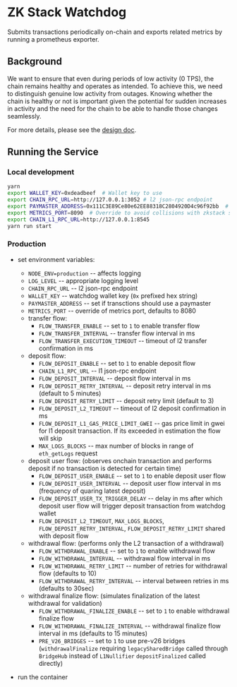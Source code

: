 # ZK Stack Watchdog
Submits transactions periodically on-chain and exports related metrics by
running a prometheus exporter.

## Background
We want to ensure that even during periods of low activity (0 TPS), the chain
remains healthy and operates as intended. To achieve this, we need to
distinguish genuine low activity from outages. Knowing whether the chain is
healthy or not is important given the potential for sudden increases in activity
and the need for the chain to be able to handle those changes seamlessly.

For more details, please see the [design doc](https://www.notion.so/matterlabs/Era-Watchdog-e7ff2347c1cc4a2fa69de08d36caef16?pvs=4).

## Running the Service

### Local development

```bash
yarn
export WALLET_KEY=0xdeadbeef  # Wallet key to use
export CHAIN_RPC_URL=http://127.0.0.1:3052 # l2 json-rpc endpoint
export PAYMASTER_ADDRESS=0x111C3E89Ce80e62EE88318C2804920D4c96f92bb  # if using paymaster for transactions
export METRICS_PORT=8090  # Override to avoid collisions with zkstack server
export CHAIN_L1_RPC_URL=http://127.0.0.1:8545
yarn run start
```

### Production

- set environment variables:
    - `NODE_ENV=production` -- affects logging
    - `LOG_LEVEL` -- appropriate logging level
    - `CHAIN_RPC_URL` -- l2 json-rpc endpoint
    - `WALLET_KEY` -- watchdog wallet key (`0x` prefixed hex string)
    - `PAYMASTER_ADDRESS` -- set if transctions should use a paymaster
    - `METRICS_PORT` -- override of metrics port, defaults to 8080
    - transfer flow:
        - `FLOW_TRANSFER_ENABLE` -- set to `1` to enable transfer flow
        - `FLOW_TRANSFER_INTERVAL` -- transfer flow interval in ms
        - `FLOW_TRANSFER_EXECUTION_TIMEOUT` -- timeout of l2 transfer confirmation in ms
    - deposit flow:
        - `FLOW_DEPOSIT_ENABLE` -- set to `1` to enable deposit flow
        - `CHAIN_L1_RPC_URL` -- l1 json-rpc endpoint
        - `FLOW_DEPOSIT_INTERVAL` -- deposit flow interval in ms
        - `FLOW_DEPOSIT_RETRY_INTERVAL` -- deposit retry interval in ms (default to 5 minutes)
        - `FLOW_DEPOSIT_RETRY_LIMIT` -- deposit retry limit (default to 3)
        - `FLOW_DEPOSIT_L2_TIMEOUT` -- timeout of l2 deposit confirmation in ms
        - `FLOW_DEPOSIT_L1_GAS_PRICE_LIMIT_GWEI` -- gas price limit in gwei for l1 deposit transaction. If its exceeded in estimation the flow will skip
        - `MAX_LOGS_BLOCKS` -- max number of blocks in range of `eth_getLogs` request
    - deposit user flow: (observes onchain transaction and performs deposit if no transaction is detected for certain time)
        - `FLOW_DEPOSIT_USER_ENABLE` -- set to `1` to enable deposit user flow
        - `FLOW_DEPOSIT_USER_INTERVAL` -- deposit user flow interval in ms (frequency of quaring latest deposit)
        - `FLOW_DEPOSIT_USER_TX_TRIGGER_DELAY` -- delay in ms after which deposit user flow will trigger deposit transaction from watchdog wallet
        - `FLOW_DEPOSIT_L2_TIMEOUT`, `MAX_LOGS_BLOCKS`, `FLOW_DEPOSIT_RETRY_INTERVAL`, `FLOW_DEPOSIT_RETRY_LIMIT` shared with deposit flow
    - withdrawal flow: (performs only the L2 transaction of a withdrawal)
        - `FLOW_WITHDRAWAL_ENABLE` -- set to `1` to enable withdrawal flow
        - `FLOW_WITHDRAWAL_INTERVAL` -- withdrawal flow interval in ms
        - `FLOW_WITHDRAWAL_RETRY_LIMIT` -- number of retries for withdrawal flow (defaults to 10)
        - `FLOW_WITHDRAWAL_RETRY_INTERVAL` -- interval between retries in ms (defaults to 30sec)
    - withdrawal finalize flow: (simulates finalization of the latest withdrawal for validation)
        - `FLOW_WITHDRAWAL_FINALIZE_ENABLE` -- set to `1` to enable withdrawal finalize flow
        - `FLOW_WITHDRAWAL_FINALIZE_INTERVAL` -- withdrawal finalize flow interval in ms (defaults to 15 minutes)
        - `PRE_V26_BRIDGES` -- set to `1` to use pre-v26 bridges (`withdrawalFinalize` requiring `legacySharedBridge` called through `BridgeHub` instead of `L1Nullifier` `depositFinalized` called directly)

- run the container